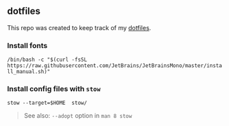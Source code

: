 ## dotfiles

This repo was created to keep track of my [dotfiles](https://dotfiles.github.io/).

### Install fonts
`/bin/bash -c "$(curl -fsSL https://raw.githubusercontent.com/JetBrains/JetBrainsMono/master/install_manual.sh)"`

### Install config files with `stow`
`stow --target=$HOME  stow/`

> See also: `--adopt` option in `man 8 stow`
